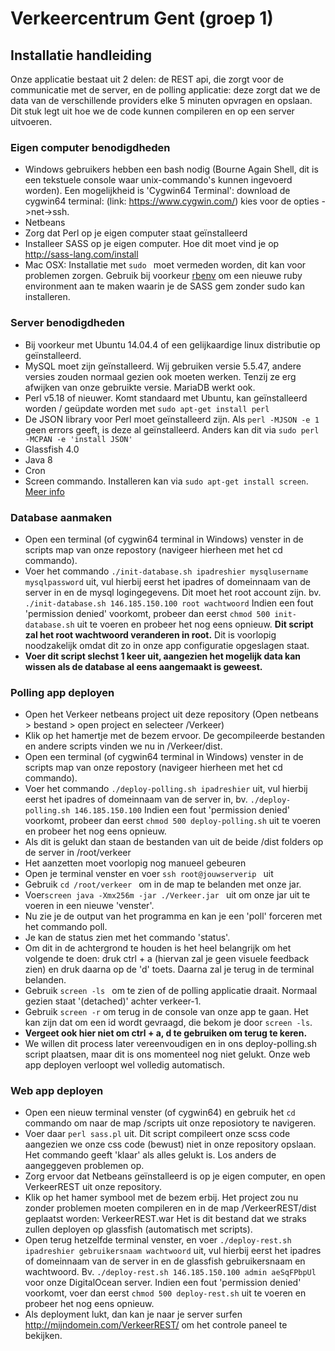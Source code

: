 # Verkeercentrum Gent (groep 1)
## Installatie handleiding

Onze applicatie bestaat uit 2 delen: de REST api, die zorgt voor de communicatie met de server, en de polling applicatie: deze zorgt dat we de data van de verschillende providers elke 5 minuten opvragen en opslaan. Dit stuk legt uit hoe we de code kunnen compileren en op een server uitvoeren.

### Eigen computer benodigdheden

* Windows gebruikers hebben een bash nodig (Bourne Again Shell, dit is een tekstuele console waar unix-commando's kunnen ingevoerd worden).
Een mogelijkheid is 'Cygwin64 Terminal': download de cygwin64 terminal: (link: https://www.cygwin.com/) kies voor de opties ->net->ssh.
* Netbeans
* Zorg dat Perl op je eigen computer staat geïnstalleerd
* Installeer SASS op je eigen computer. Hoe dit moet vind je op http://sass-lang.com/install
* Mac OSX: Installatie met ```sudo ``` moet vermeden worden, dit kan voor problemen zorgen. Gebruik bij voorkeur [rbenv](https://github.com/rbenv/rbenv)  om een nieuwe ruby environment aan te maken waarin je de SASS gem zonder sudo kan installeren.

### Server benodigdheden
* Bij voorkeur met Ubuntu 14.04.4 of een gelijkaardige linux distributie op geïnstalleerd.
* MySQL moet zijn geïnstalleerd. Wij gebruiken versie 5.5.47, andere versies zouden normaal gezien ook moeten werken. Tenzij ze erg afwijken van onze gebruikte versie. MariaDB werkt ook.
* Perl v5.18 of nieuwer. Komt standaard met Ubuntu, kan geïnstalleerd worden / geüpdate worden met ```sudo apt-get install perl```
* De JSON library voor Perl moet geïnstalleerd zijn. Als ```perl -MJSON -e 1``` geen errors geeft, is deze al geïnstalleerd. Anders kan dit via 
  ```sudo perl -MCPAN -e 'install JSON'```
* Glassfish 4.0
* Java 8
* Cron
* Screen commando. Installeren kan via ```sudo apt-get install screen```. [Meer info](https://www.digitalocean.com/community/tutorials/how-to-install-and-use-screen-on-an-ubuntu-cloud-server)

### Database aanmaken

*  Open een terminal (of cygwin64 terminal in Windows) venster in de scripts map van onze repostory (navigeer hierheen met het cd commando). 
*  Voer het commando ``` ./init-database.sh ipadreshier mysqlusername mysqlpassword ``` uit, vul hierbij eerst het ipadres of domeinnaam van de server in en de mysql logingegevens. Dit moet het root account zijn. bv. ``` ./init-database.sh 146.185.150.100 root wachtwoord ``` Indien een fout 'permission denied' voorkomt, probeer dan eerst ```chmod 500 init-database.sh``` uit te voeren en probeer het nog eens opnieuw. **Dit script zal het root wachtwoord veranderen in root.** Dit is voorlopig noodzakelijk omdat dit zo in onze app configuratie opgeslagen staat.
*  **Voer dit script slechst 1 keer uit, aangezien het mogelijk data kan wissen als de database al eens aangemaakt is geweest.**

### Polling app deployen

* Open het Verkeer netbeans project uit deze repository (Open netbeans > bestand > open project en selecteer /Verkeer) 
* Klik op het hamertje met de bezem ervoor. De gecompileerde bestanden en andere scripts vinden we nu in /Verkeer/dist.
* Open een terminal (of cygwin64 terminal in Windows) venster in de scripts map van onze repostory (navigeer hierheen met het cd commando).
* Voer het commando ``` ./deploy-polling.sh ipadreshier ``` uit, vul hierbij eerst het ipadres of domeinnaam van de server in, bv. ``` ./deploy-polling.sh 146.185.150.100 ``` Indien een fout 'permission denied' voorkomt, probeer dan eerst ```chmod 500 deploy-polling.sh``` uit te voeren en probeer het nog eens opnieuw.
* Als dit is gelukt dan staan de bestanden van uit de beide /dist folders op de server in /root/verkeer
* Het aanzetten moet voorlopig nog manueel gebeuren
* Open je terminal venster en voer ``` ssh root@jouwserverip  ``` uit
* Gebruik ``` cd /root/verkeer  ``` om in de map te belanden met onze jar.
* Voer``` screen java -Xmx256m -jar ./Verkeer.jar  ``` uit om onze jar uit te voeren in een nieuwe 'venster'.
* Nu zie je de output van het programma en kan je een 'poll' forceren met het commando poll.
* Je kan de status zien met het commando 'status'.
* Om dit in de achtergrond te houden is het heel belangrijk om het volgende te doen: druk ctrl + a (hiervan zal je geen visuele feedback zien) en druk daarna op de 'd' toets. Daarna zal je terug in de terminal belanden.
* Gebruik ```screen -ls ``` om te zien of de polling applicatie draait. Normaal gezien staat '(detached)' achter verkeer-1.
* Gebruik ``` screen -r ``` om terug in de console van onze app te gaan. Het kan zijn dat om een id wordt gevraagd, die bekom je door ```screen -ls```. 
* **Vergeet ook hier niet om ctrl + a, d te gebruiken om terug te keren.** 
* We willen dit process later vereenvoudigen en in ons deploy-polling.sh script plaatsen, maar dit is ons momenteel nog niet gelukt. Onze web app deployen verloopt wel volledig automatisch.

### Web app deployen

* Open een nieuw terminal venster (of cygwin64) en gebruik het ```cd``` commando om naar de map /scripts uit onze reposiotory te navigeren.
* Voer daar ``` perl sass.pl ``` uit. Dit script compileert onze scss code aangezien we onze css code (bewust) niet in onze repository opslaan. Het commando geeft 'klaar' als alles gelukt is. Los anders de aangeggeven problemen op. 
* Zorg ervoor dat Netbeans geïnstalleerd is op je eigen computer, en open VerkeerREST uit onze repository. 
* Klik op het hamer symbool met de bezem erbij. Het project zou nu zonder problemen moeten compileren en in de map /VerkeerREST/dist geplaatst worden: VerkeerREST.war Het is dit bestand dat we straks zullen deployen op glassfish (automatisch met scripts).
* Open terug hetzelfde terminal venster, en voer ``` ./deploy-rest.sh ipadreshier gebruikersnaam wachtwoord ``` uit, vul hierbij eerst het ipadres of domeinnaam van de server in en de glassfish gebruikersnaam en wachtwoord. Bv. ``` ./deploy-rest.sh 146.185.150.100 admin aeSqFPbpUl ``` voor onze DigitalOcean server. Indien een fout 'permission denied' voorkomt, voer dan eerst ```chmod 500 deploy-rest.sh``` uit te voeren en probeer het nog eens opnieuw.
* Als deployment lukt, dan kan je naar je server surfen http://mijndomein.com/VerkeerREST/ om het controle paneel te bekijken.
